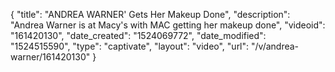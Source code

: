 {
    "title": "ANDREA WARNER' Gets Her Makeup Done",
    "description": "Andrea Warner is at Macy's with MAC getting her makeup done",
    "videoid": "161420130",
    "date_created": "1524069772",
    "date_modified": "1524515590",
    "type": "captivate",
    "layout": "video",
    "url": "\/v\/andrea-warner\/161420130"
}